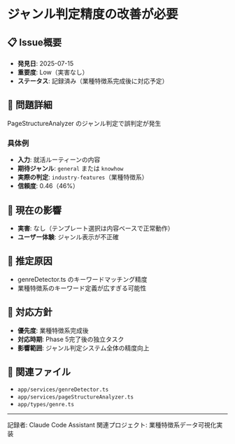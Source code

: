 # ジャンル判定精度の改善が必要

## 📋 Issue概要
- **発見日**: 2025-07-15
- **重要度**: Low（実害なし）
- **ステータス**: 記録済み（業種特徴系完成後に対応予定）

## 🚨 問題詳細
PageStructureAnalyzer のジャンル判定で誤判定が発生

### 具体例
- **入力**: 就活ルーティーンの内容
- **期待ジャンル**: `general` または `knowhow`
- **実際の判定**: `industry-features`（業種特徴系）
- **信頼度**: 0.46（46%）

## 🎯 現在の影響
- **実害**: なし（テンプレート選択は内容ベースで正常動作）
- **ユーザー体験**: ジャンル表示が不正確

## 🔧 推定原因
- genreDetector.ts のキーワードマッチング精度
- 業種特徴系のキーワード定義が広すぎる可能性

## 📅 対応方針
- **優先度**: 業種特徴系完成後
- **対応時期**: Phase 5完了後の独立タスク
- **影響範囲**: ジャンル判定システム全体の精度向上

## 📂 関連ファイル
- `app/services/genreDetector.ts`
- `app/services/pageStructureAnalyzer.ts`
- `app/types/genre.ts`

---
記録者: Claude Code Assistant
関連プロジェクト: 業種特徴系データ可視化実装